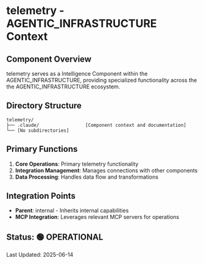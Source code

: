 # telemetry - AGENTIC_INFRASTRUCTURE Context

## Component Overview

telemetry serves as a Intelligence Component within the AGENTIC_INFRASTRUCTURE, providing specialized functionality across the the AGENTIC_INFRASTRUCTURE ecosystem.

## Directory Structure

```
telemetry/
├── .claude/                 [Component context and documentation]
└── [No subdirectories]
```

## Primary Functions

1. **Core Operations**: Primary telemetry functionality
2. **Integration Management**: Manages connections with other components
3. **Data Processing**: Handles data flow and transformations

## Integration Points

- **Parent**: internal - Inherits internal capabilities
- **MCP Integration**: Leverages relevant MCP servers for operations
  
## Status: 🟢 OPERATIONAL

Last Updated: 2025-06-14
